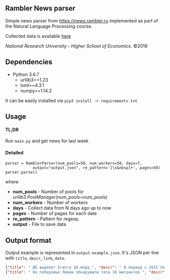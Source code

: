 ## Rambler News parser

Simple news parser from https://news.rambler.ru implemented as part of the 
Natural Language Processing course.

Collected data is available [here](https://drive.google.com/file/d/1ByVbdR6UZb_z6l_nSLBx4u4zI2Npd0-2/view?usp=sharing)

*National Research University - Higher School of Economics.* &copy;2019

## Dependencies

* Python 3.6.7
   * urllib3==1.23  
   * lxml==4.3.1
   * numpy==1.14.2

It can be easily installed via ```pip3 install -r requirements.txt```  


## Usage

#### TL;DR

Run `main.py` and get news for last week

#### Detailed

```
parser = RamblerParser(num_pools=50, num_workers=50, days=7, 
            output="output.json", re_pattern='[\s&nbsp]+', pages=50)
parser.parse()
```
where

* **num_pools** - Number of pools for *urllib3.PoolManager(num_pools=num_pools)*
* **num_workers** - Number of workers
* **days** - Collect data from N days ago up to now
* **pages** - Number of pages for each date
* **re_pattern** - Pattern for regexp.
* **output** - File to save data

## Output format

Output example is represented in `output-example.json`. It's JSON per line with `title`, `descr`, `link`, `date`.
```json
{"title": " ВБ выделит Египту $8 млрд ", "descr": " В период с 2015 по 2019 год Всемирный банк выделит Египту кредит на 8 млрд долларов для проведения экономических реформ, сообщило египетское информагентство MENA. В пятницу Египет получил первый транш от Всемирного банка на 1 миллиард долларов. Выделение денег направлено на стабилизацию финансовых рынков, повышение конкурентоспособности за счет создания рабочих мест и на привлечение инвестиций в частный сектор. Сотрудничество с Всемирным банком поможет Египту в таких отраслях, как энергетика, транспорт, сельское хозяйство и здравоохранение, заявил чиновник ВБ. ", "link": "https://news.rambler.ru/africa/34682008-vb-vydelit-egiptu-8-mlrd/", "date": 1473544816.8916}
{"title": " На побережье Ливии обнаружили тела 16 мигрантов ", "descr": " В Ливии на берегу города Зувара были обнаружены тела 16 мигрантов, передает Reuter со ссылкой на представителя Красного Полумесяца. Представитель организации Аль-Хамис аль-Босайфи уточнил, что все погибшие были беженцами из африканских стран. Он также добавил, что определить, когда утонули мигранты, невозможно из-за состояния тел. Ранее сообщалось, что в Средиземном море у побережья Ливии пропали без вести более 90 мигрантов. ", "link": "https://news.rambler.ru/africa/35136161-na-poberezhe-livii-obnaruzhili-tela-16-migrantov/", "date": 1477778416.8916}
```